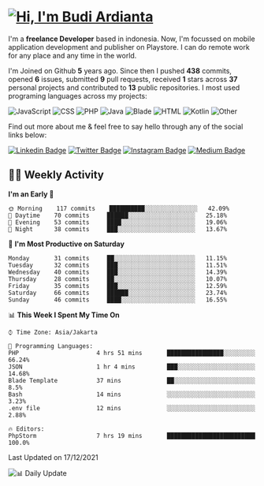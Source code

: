 # [![Hi, I'm Budi Ardianta](https://readme-typing-svg.herokuapp.com?size=24&vCenter=true&lines=%F0%9F%91%8B+Hi%2C+I'm+Budi+Ardianta+;%F0%9F%92%BB+Android+And+Web+Developer+)](https://git.io/typing-svg)

I'm a **freelance Developer** based in indonesia. Now, I'm focussed on mobile application development and publisher on Playstore. I can do remote work for any place and any time in the world.

I'm Joined on Github **5** years ago. Since then I pushed **438** commits, opened **6** issues, submitted **9** pull requests, received **1** stars across **37** personal projects and contributed to **13** public repositories.
I most used programing languages across my projects:

![JavaScript](https://img.shields.io/badge/-JavaScript-%23f1e05a?style=flat&logo=JavaScript&logoColor=white)
![CSS](https://img.shields.io/badge/-CSS-%23563d7c?style=flat&logo=CSS&logoColor=white)
![PHP](https://img.shields.io/badge/-PHP-%234F5D95?style=flat&logo=PHP&logoColor=white)
![Java](https://img.shields.io/badge/-Java-%23b07219?style=flat&logo=Java&logoColor=white)
![Blade](https://img.shields.io/badge/-Blade-%23f7523f?style=flat&logo=Blade&logoColor=white)
![HTML](https://img.shields.io/badge/-HTML-%23e34c26?style=flat&logo=HTML&logoColor=white)
![Kotlin](https://img.shields.io/badge/-Kotlin-%23A97BFF?style=flat&logo=Kotlin&logoColor=white)
![Other](https://img.shields.io/badge/-Other-%23ededed?style=flat&logo=Other&logoColor=white)

Find out more about me & feel free to say hello through any of the social links below:

[![Linkedin Badge](https://img.shields.io/badge/-budiardianata-blue?style=flat&logo=Linkedin&logoColor=white&link=https://www.linkedin.com/in/budiardianata/)](https://www.linkedin.com/in/budiardianata/)
[![Twitter Badge](https://img.shields.io/badge/-budiardianata-%231DA1F2.svg?style=flat&logo=twitter&logoColor=white&link=https://www.twitter.com/budiardianata)](https://www.linkedin.com/in/budiardianata/)
[![Instagram Badge](https://img.shields.io/badge/-budiardianata-purple?style=flat&logo=instagram&logoColor=white&link=https://instagram.com/budiardianata/)](https://instagram.com/budiardianata)
[![Medium Badge](https://img.shields.io/badge/-@budiardianata-%2312100E.svg?style=flat&logo=Medium&logoColor=white&link=https://medium.com/@budiardianata/)](https://medium.com/@budiardianata)

## 👨‍💻 Weekly Activity
<!--START_SECTION:waka-->
**I'm an Early 🐤** 

```text
🌞 Morning    117 commits    ██████████░░░░░░░░░░░░░░░   42.09% 
🌆 Daytime    70 commits     ██████░░░░░░░░░░░░░░░░░░░   25.18% 
🌃 Evening    53 commits     ████░░░░░░░░░░░░░░░░░░░░░   19.06% 
🌙 Night      38 commits     ███░░░░░░░░░░░░░░░░░░░░░░   13.67%

```
📅 **I'm Most Productive on Saturday** 

```text
Monday       31 commits     ██░░░░░░░░░░░░░░░░░░░░░░░   11.15% 
Tuesday      32 commits     ███░░░░░░░░░░░░░░░░░░░░░░   11.51% 
Wednesday    40 commits     ███░░░░░░░░░░░░░░░░░░░░░░   14.39% 
Thursday     28 commits     ██░░░░░░░░░░░░░░░░░░░░░░░   10.07% 
Friday       35 commits     ███░░░░░░░░░░░░░░░░░░░░░░   12.59% 
Saturday     66 commits     ██████░░░░░░░░░░░░░░░░░░░   23.74% 
Sunday       46 commits     ████░░░░░░░░░░░░░░░░░░░░░   16.55%

```


📊 **This Week I Spent My Time On** 

```text
⌚︎ Time Zone: Asia/Jakarta

💬 Programming Languages: 
PHP                      4 hrs 51 mins       ████████████████░░░░░░░░░   66.24% 
JSON                     1 hr 4 mins         ███░░░░░░░░░░░░░░░░░░░░░░   14.68% 
Blade Template           37 mins             ██░░░░░░░░░░░░░░░░░░░░░░░   8.5% 
Bash                     14 mins             ░░░░░░░░░░░░░░░░░░░░░░░░░   3.23% 
.env file                12 mins             ░░░░░░░░░░░░░░░░░░░░░░░░░   2.88%

🔥 Editors: 
PhpStorm                 7 hrs 19 mins       █████████████████████████   100.0%

```


 Last Updated on 17/12/2021
<!--END_SECTION:waka-->

![📊 Daily Update](https://github.com/budiardianata/budiardianata/actions/workflows/update-activity.yml/badge.svg)

